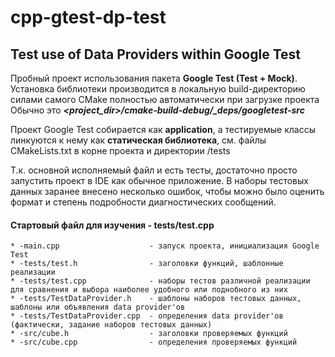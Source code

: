 # cpp-gtest-dp-test
## Test use of Data Providers within Google Test

Пробный проект использования пакета **Google Test (Test + Mock)**. Установка библиотеки производится в локальную build-директорию силами самого CMake полностью автоматически при загрузке проекта
Обычно это _**<project_dir>/cmake-build-debug/_deps/googletest-src**_

Проект Google Test собирается как **application**, а тестируемые классы линкуются к нему как **статическая библиотека**, см. файлы CMakeLists.txt в корне проекта и директории /tests

Т.к. основной исполняемый файл и есть тесты, достаточно просто запустить проект в IDE как обычное приложение.
В наборы тестовых данных заранее внесено несколько ошибок, чтобы можно было оценить формат и степень подробности диагностических сообщений.

#### Стартовый файл для изучения - tests/test.cpp

    * -main.cpp                    - запуск проекта, инициализация Google Test
    * -tests/test.h                - заголовки функций, шаблонные реализации
    * -tests/test.cpp              - наборы тестов различной реализации для сравнения и выбора наиболее удобного или поднобного из них
    * -tests/TestDataProvider.h    - шаблоны наборов тестовых данных, шаблоны или объявления data provider'ов
    * -tests/TestDataProvider.cpp  - определения data provider'ов (фактически, задание наборов тестовых данных)
    * -src/cube.h                  - заголовки проверяемых функций
    * -src/cube.cpp                - определения проверяемых функций

